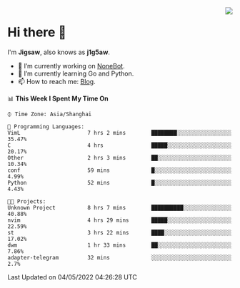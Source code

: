 <a href="#">
  <img align="right" src="https://github-readme-stats.vercel.app/api?username=j1g5awi&count_private=true&show_icons=true&title_color=80070B&text_color=B3B3B3&bg_color=212121&icon_color=80070B" />
</a>

# Hi there 👋

I'm **Jigsaw**, also knows as **j1g5aw**.

- 🔭 I’m currently working on [NoneBot](https://github.com/nonebot).
- 🌱 I’m currently learning Go and Python.
- 📫 How to reach me: [Blog](https://blog.maddestroyer.xyz/).

<!--START_SECTION:waka-->
📊 **This Week I Spent My Time On** 

```text
⌚︎ Time Zone: Asia/Shanghai

💬 Programming Languages: 
VimL                     7 hrs 2 mins        ████████░░░░░░░░░░░░░░░░░   35.47% 
C                        4 hrs               █████░░░░░░░░░░░░░░░░░░░░   20.17% 
Other                    2 hrs 3 mins        ██░░░░░░░░░░░░░░░░░░░░░░░   10.34% 
conf                     59 mins             █░░░░░░░░░░░░░░░░░░░░░░░░   4.99% 
Python                   52 mins             █░░░░░░░░░░░░░░░░░░░░░░░░   4.43%

🐱‍💻 Projects: 
Unknown Project          8 hrs 7 mins        ██████████░░░░░░░░░░░░░░░   40.88% 
nvim                     4 hrs 29 mins       █████░░░░░░░░░░░░░░░░░░░░   22.59% 
st                       3 hrs 22 mins       ████░░░░░░░░░░░░░░░░░░░░░   17.02% 
dwm                      1 hr 33 mins        ██░░░░░░░░░░░░░░░░░░░░░░░   7.86% 
adapter-telegram         32 mins             ░░░░░░░░░░░░░░░░░░░░░░░░░   2.7%

```


 Last Updated on 04/05/2022 04:26:28 UTC
<!--END_SECTION:waka-->
